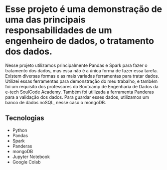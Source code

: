 # Esse projeto é uma demonstração de uma das principais responsabilidades de um engenheiro de dados, o tratamento dos dados.

Nesse projeto utilizamos principalmente Pandas e Spark para fazer o tratamento dos dados, mas essa não é a única forma de fazer essa tarefa. Existem diversas formas e as mais variadas ferramentas para tratar dados. Utilizei essas ferramentas para demonstração do meu trabalho, e também foi um requisito dos professores do Bootcamp de Engenharia de Dados da e-tech SoulCode Academy. Também foi utilizada a ferramenta Panderas para a validação dos dados.
Para guardar esses dados, utilizamos um banco de dados noSQL, nesse caso o mongoDB.

## Tecnologias
- Python
- Pandas
- Spark
- Panderas
- mongoDB
- Jupyter Notebook
- Google Colab
